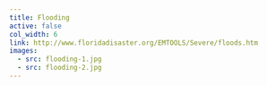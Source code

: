 ```yaml
---
title: Flooding
active: false
col_width: 6
link: http://www.floridadisaster.org/EMTOOLS/Severe/floods.htm
images:
  - src: flooding-1.jpg
  - src: flooding-2.jpg
---
```


